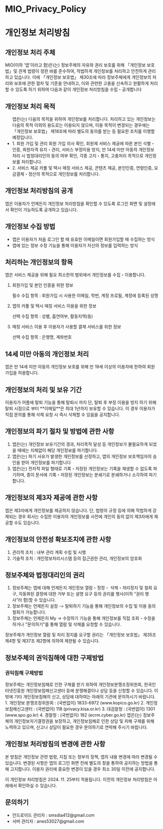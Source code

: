 # MIO_Privacy_Policy

# 개인정보 처리방침

<h2>개인정보 처리 주체</h2>
<p>MIO(이하 '앱'이라고 함)은(는) 정보주체의 자유와 권리 보호를 위해 「개인정보 보호법」및 관계 법령이 정한 바를 준수하여, 적법하게 개인정보를 처리하고 안전하게 관리하고 있습니다. 이에 「개인정보 보호법」 제30조에 따라 정보주체에게 개인정보의 처리와 보호에 관한 절차 및 기준을 안내하고, 이와 관련한 고충을 신속하고 원활하게 처리할 수 있도록 하기 위하여 다음과 같이 개인정보 처리방침을 수립・공개합니다</p>

<h2>개인정보 처리 목적</h2>
<ul>앱은(는) 다음의 목적을 위하여 개인정보를 처리합니다. 처리하고 
있는 개인정보는 다음의 목적 이외의 용도로는 이용되지 않으며, 이용 목적이 
변경되는 경우에는 「개인정보 보호법」 제18조에 따라 별도의 동의를 받는 등 필요한 
조치를 이행할 예정입니다. 
<li>1. 회원 가입 및 관리
회원 가입 의사 확인, 회원제 서비스 제공에 따른 본인 식별・인증, 회원자격 
유지・관리, 서비스 부정이용 방지, 만 14세 미만 아동의 개인정보 처리 시 
법정대리인의 동의 여부 확인, 각종 고지・통지, 고충처리 목적으로 개인정보를 
처리합니다.</li>
<li>2. 서비스 제공
카풀 및 택시 매칭 서비스 제공,  콘텐츠 제공, 본인인증, 연령인증, 요금결제・정산의 목적으로 개인정보를 처리합니다.</li>
</ul>

<h2>개인정보 처리방침의 공개</h2>
<p>앱은 이용자가 언제든지 개인정보 처리방침을 확인할 수 있도록 로그인 화면 및 설정에서 확인이 가능하도록 공개하고 있습니다.</p>

<h2>개인정보 수집 방법</h2>
<ul>
  <li>앱은 이용자가 처음 로그인 할 때 유효한 이메일이면 회원가입할 때 수집하는 방식</li>
  <li>앱에 있는 정보 수정 기능을 통해 이용자가 자신의 정보를 입력하는 방식</li>
</ul>

<h2>처리하는 개인정보의 항목</h2>
<p>
  앱은 서비스 제공을 위해 필요 최소한의 범위에서 개인정보를 수집・이용합니다.
</p>
<ol>
  <li>
    회원가입 및 본인 인증을 위한 정보
  </li>
  <p>필수 수집 항목 : 회원가입 시 사용한 이메일, 학번, 계정 프로필, 계정에 등록된 성명</p>
  <li>
    앱의 카풀 및 택시 매칭 서비스 이용을 위한 정보
  </li>
  <p>선택 수집 항목 : 성별, 흡연여부, 활동지역(동)</p>
  <li>
    매칭 서비스 이용 후 이용자가 사용할 결제 서비스를 위한 정보
  </li>
  <p>
    선택 수집 항목 : 은행명, 계좌번호
  </p>
</ol>

<h2>14세 미만 아동의 개인정보 처리</h2>
<p>앱은 만 14세 미만 아동의 개인정보 보호를 위해 만 19세 이상의 이용자에 한하여 회원가입을 허용합니다.</p>

<h2>개인정보의 처리 및 보유 기간</h2>
<p>
  이용자가 어플에 탈퇴 기능을 통해 탈퇴시 까지 
  단, 탈퇴 후 부정 이용을 방지 하기 위해 탈퇴 시점으로 부터 **이메일**은 최대 1년까지 보유할 수 있습니다. 이 경우 이용자가 직접 문의를 통해 삭제 요청 시 즉시 삭제할 수 있음을 공지합니다.
</p>

<h2>개인정보의 파기 절차 및 방법에 관한 사항</h2>
<ol>
  <li>앱은(는) 개인정보 보유기간의 경과, 처리목적 달성 등 
개인정보가 불필요하게 되었을 때에는 지체없이 해당 개인정보를 파기합니다.</li>
  <li>앱은(는) 파기 사유가 발생한 개인정보를 선정하고, 앱의 개인정보 보호책임자의 승인을 받아 개인정보를 파기합니다</li>
  <li>앱은(는) 전자적 파일 형태로 기록・저장된 개인정보는 기록을 재생할 수 없도록 파기하며, 종이 문서에 기록・저장된 개인정보는 분쇄기로 분쇄하거나 소각하여 파기합니다. </li>
</ol>

<h2>개인정보의 제3자 제공에 관한 사항</h2>
<p>앱은 제3자에게 개인정보를 제공하지 않습니다. 단, 법령의 규정 등에 의해 적법하게 강제되는 경우 회사는 수집한 이용자의 개인정보를 사전에 개인의 동의 없이 제3자에게 제공할 수도 있습니다.</p>

<h2>개인정보의 안전성 확보조치에 관한 사항</h2>
<ol>
  <li>관리적 조치 : 내부 관리 계획 수립 및 시행</li>
  <li>기술적 조치 : 개인정보처리시스템 등의 접근권한 관리, 개인정보의 암호화</li>
</ol>

<h2>정보주체와 법정대리인의 권리</h2>
<ol>
  <li> 정보주체는 앱에 대해 언제든지 개인정보 열람・정정・ 
삭제・처리정지 및 철회 요구, 자동화된 결정에 대한 거부 또는 설명 요구 등의 
권리를 행사(이하 “권리 행사”라 함)할 수 있습니다.</li>
  <li>정보주체는 언제든지 설정 -> 탈퇴하기 기능을 통해 개인정보의 수집 및 이용 동의 철회가 가능합니다.</li>
  <li>정보주체는 언제든지 My -> 수정하기 기능을 통해 개인정보를 직접 조회・수정을 하거나 "문의하기"를 통해 열람 및 삭제를 요청할 수 있습니다.</li>
</ol>
<p> 정보주체가 개인정보 열람 및 처리 정지를 요구할 권리는 「개인정보 보호법」 
제35조 제4항 및 제37조 제2항에 의하여 제한될 수 있습니다.</p>

<h2>정보주체의 권익침해에 대한 구제방법</h2>
<h3>권익침해 구제방법</h3>
<p>     
정보주체는 개인정보침해로 인한 구제를 받기 위하여 개인정보분쟁조정위원회, 
한국인터넷진흥원 개인정보침해신고센터 등에 분쟁해결이나 상담 등을 신청할 
수 있습니다. 이 밖에 기타 개인정보침해의 신고, 상담에 대하여는 아래의 기관에 
문의하시기 바랍니다.
    1. 개인정보 분쟁조정위원회 : (국번없이) 1833-6972 (www.kopico.go.kr)
    2. 개인정보침해신고센터 : (국번없이) 118 (privacy.kisa.or.kr)
    3. 대검찰청 : (국번없이) 1301 (www.spo.go.kr)
    4. 경찰청 : (국번없이) 182 (ecrm.cyber.go.kr)
앱은(는) 정보주체의 개인정보자기결정권을 보장하고, 
개인정보침해로 인한 상담 및 피해 구제를 위해 노력하고 있으며, 신고나 상담이 
필요한 경우 문의하기로 연락해 주시기 바랍니다.
</p>

<h2>개인정보 처리방침의 변경에 관한 사항</h2>
<p>
  본 방침은 개인정보 관련 법령, 지침 또는 정부의 정책, 앱의 내용 변경에 따라 변경될 수 있습니다.
  변경된 사항은 앱의 로그인 화면 전에 별도의 창을 통하여 공지하는 방법을 통해 고지합니다.
  이용자 권리에 중요한 변경이 있을 경우 최소 30일 이전에 공지합니다. 
  
  이 개인정보 처리방침은 2024. 11. 25부터 적용됩니다.
  이전의 개인정보 처리방침은 아래에서 확인하실 수 있습니다.
</p>


<h2>문의하기</h2>
<ul>
  <li>안드로이드 관리자 : smsdia412@gmail.com</li>
  <li>서버 관리자 : anes53027@gmail.com</li>
</ul>
